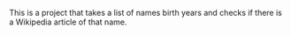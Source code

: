 This is a project that takes a list of names birth years and checks if there is a Wikipedia article of that name. 
